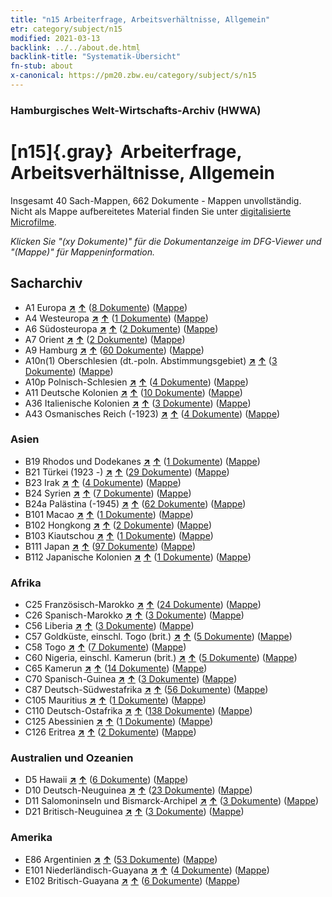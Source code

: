 ```yaml
---
title: "n15 Arbeiterfrage, Arbeitsverhältnisse, Allgemein"
etr: category/subject/n15
modified: 2021-03-13
backlink: ../../about.de.html
backlink-title: "Systematik-Übersicht"
fn-stub: about
x-canonical: https://pm20.zbw.eu/category/subject/s/n15
---
```


### Hamburgisches Welt-Wirtschafts-Archiv (HWWA)
# [n15]{.gray}&#8201; Arbeiterfrage, Arbeitsverhältnisse, Allgemein&#160; 




Insgesamt 40 Sach-Mappen, 662 Dokumente - Mappen unvollständig.
Nicht als Mappe aufbereitetes Material finden Sie unter [digitalisierte Microfilme](/film/h1_sh.de.html).

_Klicken Sie "(xy Dokumente)" für die Dokumentanzeige im DFG-Viewer und "(Mappe)" für Mappeninformation._

## Sacharchiv



- A1 Europa [**&nearr;**](../../../geo/i/140892/about.de.html "Europa (alle Mappen)") [**&uarr;**](../../../geo/about.de.html#A1 "Ländersystematik") (<a href="https://pm20.zbw.eu/dfgview/sh/140892,145155" title="über: Europa : Arbeiterfrage, Arbeitsverhältnisse, Allgemein" target="_blank">8 Dokumente</a>) ([Mappe](../../../../folder/sh/1408xx/140892/1451xx/145155/about.de.html))
- A4 Westeuropa [**&nearr;**](../../../geo/i/140897/about.de.html "Westeuropa (alle Mappen)") [**&uarr;**](../../../geo/about.de.html#A4 "Ländersystematik") (<a href="https://pm20.zbw.eu/dfgview/sh/140897,145155" title="über: Westeuropa : Arbeiterfrage, Arbeitsverhältnisse, Allgemein" target="_blank">1 Dokumente</a>) ([Mappe](../../../../folder/sh/1408xx/140897/1451xx/145155/about.de.html))
- A6 Südosteuropa [**&nearr;**](../../../geo/i/140900/about.de.html "Südosteuropa (alle Mappen)") [**&uarr;**](../../../geo/about.de.html#A6 "Ländersystematik") (<a href="https://pm20.zbw.eu/dfgview/sh/140900,145155" title="über: Südosteuropa : Arbeiterfrage, Arbeitsverhältnisse, Allgemein" target="_blank">2 Dokumente</a>) ([Mappe](../../../../folder/sh/1409xx/140900/1451xx/145155/about.de.html))
- A7 Orient [**&nearr;**](../../../geo/i/140902/about.de.html "Orient (alle Mappen)") [**&uarr;**](../../../geo/about.de.html#A7 "Ländersystematik") (<a href="https://pm20.zbw.eu/dfgview/sh/140902,145155" title="über: Orient : Arbeiterfrage, Arbeitsverhältnisse, Allgemein" target="_blank">2 Dokumente</a>) ([Mappe](../../../../folder/sh/1409xx/140902/1451xx/145155/about.de.html))
- A9 Hamburg [**&nearr;**](../../../geo/i/140905/about.de.html "Hamburg (alle Mappen)") [**&uarr;**](../../../geo/about.de.html#A9 "Ländersystematik") (<a href="https://pm20.zbw.eu/dfgview/sh/140905,145155" title="über: Hamburg : Arbeiterfrage, Arbeitsverhältnisse, Allgemein" target="_blank">60 Dokumente</a>) ([Mappe](../../../../folder/sh/1409xx/140905/1451xx/145155/about.de.html))
- A10n(1) Oberschlesien (dt.-poln. Abstimmungsgebiet) [**&nearr;**](../../../geo/i/140948/about.de.html "Oberschlesien (dt.-poln. Abstimmungsgebiet) (alle Mappen)") [**&uarr;**](../../../geo/about.de.html#A10n(1) "Ländersystematik") (<a href="https://pm20.zbw.eu/dfgview/sh/140948,145155" title="über: Oberschlesien (dt.-poln. Abstimmungsgebiet) : Arbeiterfrage, Arbeitsverhältnisse, Allgemein" target="_blank">3 Dokumente</a>) ([Mappe](../../../../folder/sh/1409xx/140948/1451xx/145155/about.de.html))
- A10p Polnisch-Schlesien [**&nearr;**](../../../geo/i/140951/about.de.html "Polnisch-Schlesien (alle Mappen)") [**&uarr;**](../../../geo/about.de.html#A10p "Ländersystematik") (<a href="https://pm20.zbw.eu/dfgview/sh/140951,145155" title="über: Polnisch-Schlesien : Arbeiterfrage, Arbeitsverhältnisse, Allgemein" target="_blank">4 Dokumente</a>) ([Mappe](../../../../folder/sh/1409xx/140951/1451xx/145155/about.de.html))
- A11 Deutsche Kolonien [**&nearr;**](../../../geo/i/140960/about.de.html "Deutsche Kolonien (alle Mappen)") [**&uarr;**](../../../geo/about.de.html#A11 "Ländersystematik") (<a href="https://pm20.zbw.eu/dfgview/sh/140960,145155" title="über: Deutsche Kolonien : Arbeiterfrage, Arbeitsverhältnisse, Allgemein" target="_blank">10 Dokumente</a>) ([Mappe](../../../../folder/sh/1409xx/140960/1451xx/145155/about.de.html))
- A36 Italienische Kolonien [**&nearr;**](../../../geo/i/141012/about.de.html "Italienische Kolonien (alle Mappen)") [**&uarr;**](../../../geo/about.de.html#A36 "Ländersystematik") (<a href="https://pm20.zbw.eu/dfgview/sh/141012,145155" title="über: Italienische Kolonien : Arbeiterfrage, Arbeitsverhältnisse, Allgemein" target="_blank">3 Dokumente</a>) ([Mappe](../../../../folder/sh/1410xx/141012/1451xx/145155/about.de.html))
- A43 Osmanisches Reich (-1923) [**&nearr;**](../../../geo/i/141034/about.de.html "Osmanisches Reich (-1923) (alle Mappen)") [**&uarr;**](../../../geo/about.de.html#A43 "Ländersystematik") (<a href="https://pm20.zbw.eu/dfgview/sh/141034,145155" title="über: Osmanisches Reich (-1923) : Arbeiterfrage, Arbeitsverhältnisse, Allgemein" target="_blank">4 Dokumente</a>) ([Mappe](../../../../folder/sh/1410xx/141034/1451xx/145155/about.de.html))

### Asien

- B19 Rhodos und Dodekanes [**&nearr;**](../../../geo/i/141106/about.de.html "Rhodos und Dodekanes (alle Mappen)") [**&uarr;**](../../../geo/about.de.html#B19 "Ländersystematik") (<a href="https://pm20.zbw.eu/dfgview/sh/141106,145155" title="über: Rhodos und Dodekanes : Arbeiterfrage, Arbeitsverhältnisse, Allgemein" target="_blank">1 Dokumente</a>) ([Mappe](../../../../folder/sh/1411xx/141106/1451xx/145155/about.de.html))
- B21 Türkei (1923 -) [**&nearr;**](../../../geo/i/141111/about.de.html "Türkei (1923 -) (alle Mappen)") [**&uarr;**](../../../geo/about.de.html#B21 "Ländersystematik") (<a href="https://pm20.zbw.eu/dfgview/sh/141111,145155" title="über: Türkei (1923 -) : Arbeiterfrage, Arbeitsverhältnisse, Allgemein" target="_blank">29 Dokumente</a>) ([Mappe](../../../../folder/sh/1411xx/141111/1451xx/145155/about.de.html))
- B23 Irak [**&nearr;**](../../../geo/i/141113/about.de.html "Irak (alle Mappen)") [**&uarr;**](../../../geo/about.de.html#B23 "Ländersystematik") (<a href="https://pm20.zbw.eu/dfgview/sh/141113,145155" title="über: Irak : Arbeiterfrage, Arbeitsverhältnisse, Allgemein" target="_blank">4 Dokumente</a>) ([Mappe](../../../../folder/sh/1411xx/141113/1451xx/145155/about.de.html))
- B24 Syrien [**&nearr;**](../../../geo/i/141114/about.de.html "Syrien (alle Mappen)") [**&uarr;**](../../../geo/about.de.html#B24 "Ländersystematik") (<a href="https://pm20.zbw.eu/dfgview/sh/141114,145155" title="über: Syrien : Arbeiterfrage, Arbeitsverhältnisse, Allgemein" target="_blank">7 Dokumente</a>) ([Mappe](../../../../folder/sh/1411xx/141114/1451xx/145155/about.de.html))
- B24a Palästina (-1945) [**&nearr;**](../../../geo/i/141115/about.de.html "Palästina (-1945) (alle Mappen)") [**&uarr;**](../../../geo/about.de.html#B24a "Ländersystematik") (<a href="https://pm20.zbw.eu/dfgview/sh/141115,145155" title="über: Palästina (-1945) : Arbeiterfrage, Arbeitsverhältnisse, Allgemein" target="_blank">62 Dokumente</a>) ([Mappe](../../../../folder/sh/1411xx/141115/1451xx/145155/about.de.html))
- B101 Macao [**&nearr;**](../../../geo/i/141267/about.de.html "Macao (alle Mappen)") [**&uarr;**](../../../geo/about.de.html#B101 "Ländersystematik") (<a href="https://pm20.zbw.eu/dfgview/sh/141267,145155" title="über: Macao : Arbeiterfrage, Arbeitsverhältnisse, Allgemein" target="_blank">1 Dokumente</a>) ([Mappe](../../../../folder/sh/1412xx/141267/1451xx/145155/about.de.html))
- B102 Hongkong [**&nearr;**](../../../geo/i/141268/about.de.html "Hongkong (alle Mappen)") [**&uarr;**](../../../geo/about.de.html#B102 "Ländersystematik") (<a href="https://pm20.zbw.eu/dfgview/sh/141268,145155" title="über: Hongkong : Arbeiterfrage, Arbeitsverhältnisse, Allgemein" target="_blank">2 Dokumente</a>) ([Mappe](../../../../folder/sh/1412xx/141268/1451xx/145155/about.de.html))
- B103 Kiautschou [**&nearr;**](../../../geo/i/126163/about.de.html "Kiautschou (alle Mappen)") [**&uarr;**](../../../geo/about.de.html#B103 "Ländersystematik") (<a href="https://pm20.zbw.eu/dfgview/sh/126163,145155" title="über: Kiautschou : Arbeiterfrage, Arbeitsverhältnisse, Allgemein" target="_blank">1 Dokumente</a>) ([Mappe](../../../../folder/sh/1261xx/126163/1451xx/145155/about.de.html))
- B111 Japan [**&nearr;**](../../../geo/i/141272/about.de.html "Japan (alle Mappen)") [**&uarr;**](../../../geo/about.de.html#B111 "Ländersystematik") (<a href="https://pm20.zbw.eu/dfgview/sh/141272,145155" title="über: Japan : Arbeiterfrage, Arbeitsverhältnisse, Allgemein" target="_blank">97 Dokumente</a>) ([Mappe](../../../../folder/sh/1412xx/141272/1451xx/145155/about.de.html))
- B112 Japanische Kolonien [**&nearr;**](../../../geo/i/141273/about.de.html "Japanische Kolonien (alle Mappen)") [**&uarr;**](../../../geo/about.de.html#B112 "Ländersystematik") (<a href="https://pm20.zbw.eu/dfgview/sh/141273,145155" title="über: Japanische Kolonien : Arbeiterfrage, Arbeitsverhältnisse, Allgemein" target="_blank">1 Dokumente</a>) ([Mappe](../../../../folder/sh/1412xx/141273/1451xx/145155/about.de.html))

### Afrika

- C25 Französisch-Marokko [**&nearr;**](../../../geo/i/141358/about.de.html "Französisch-Marokko (alle Mappen)") [**&uarr;**](../../../geo/about.de.html#C25 "Ländersystematik") (<a href="https://pm20.zbw.eu/dfgview/sh/141358,145155" title="über: Französisch-Marokko : Arbeiterfrage, Arbeitsverhältnisse, Allgemein" target="_blank">24 Dokumente</a>) ([Mappe](../../../../folder/sh/1413xx/141358/1451xx/145155/about.de.html))
- C26 Spanisch-Marokko [**&nearr;**](../../../geo/i/141359/about.de.html "Spanisch-Marokko (alle Mappen)") [**&uarr;**](../../../geo/about.de.html#C26 "Ländersystematik") (<a href="https://pm20.zbw.eu/dfgview/sh/141359,145155" title="über: Spanisch-Marokko : Arbeiterfrage, Arbeitsverhältnisse, Allgemein" target="_blank">3 Dokumente</a>) ([Mappe](../../../../folder/sh/1413xx/141359/1451xx/145155/about.de.html))
- C56 Liberia [**&nearr;**](../../../geo/i/141405/about.de.html "Liberia (alle Mappen)") [**&uarr;**](../../../geo/about.de.html#C56 "Ländersystematik") (<a href="https://pm20.zbw.eu/dfgview/sh/141405,145155" title="über: Liberia : Arbeiterfrage, Arbeitsverhältnisse, Allgemein" target="_blank">3 Dokumente</a>) ([Mappe](../../../../folder/sh/1414xx/141405/1451xx/145155/about.de.html))
- C57 Goldküste, einschl. Togo (brit.) [**&nearr;**](../../../geo/i/141406/about.de.html "Goldküste, einschl. Togo (brit.) (alle Mappen)") [**&uarr;**](../../../geo/about.de.html#C57 "Ländersystematik") (<a href="https://pm20.zbw.eu/dfgview/sh/141406,145155" title="über: Goldküste, einschl. Togo (brit.) : Arbeiterfrage, Arbeitsverhältnisse, Allgemein" target="_blank">5 Dokumente</a>) ([Mappe](../../../../folder/sh/1414xx/141406/1451xx/145155/about.de.html))
- C58 Togo [**&nearr;**](../../../geo/i/141408/about.de.html "Togo (alle Mappen)") [**&uarr;**](../../../geo/about.de.html#C58 "Ländersystematik") (<a href="https://pm20.zbw.eu/dfgview/sh/141408,145155" title="über: Togo : Arbeiterfrage, Arbeitsverhältnisse, Allgemein" target="_blank">7 Dokumente</a>) ([Mappe](../../../../folder/sh/1414xx/141408/1451xx/145155/about.de.html))
- C60 Nigeria, einschl. Kamerun (brit.) [**&nearr;**](../../../geo/i/141409/about.de.html "Nigeria, einschl. Kamerun (brit.) (alle Mappen)") [**&uarr;**](../../../geo/about.de.html#C60 "Ländersystematik") (<a href="https://pm20.zbw.eu/dfgview/sh/141409,145155" title="über: Nigeria, einschl. Kamerun (brit.) : Arbeiterfrage, Arbeitsverhältnisse, Allgemein" target="_blank">5 Dokumente</a>) ([Mappe](../../../../folder/sh/1414xx/141409/1451xx/145155/about.de.html))
- C65 Kamerun [**&nearr;**](../../../geo/i/141410/about.de.html "Kamerun (alle Mappen)") [**&uarr;**](../../../geo/about.de.html#C65 "Ländersystematik") (<a href="https://pm20.zbw.eu/dfgview/sh/141410,145155" title="über: Kamerun : Arbeiterfrage, Arbeitsverhältnisse, Allgemein" target="_blank">14 Dokumente</a>) ([Mappe](../../../../folder/sh/1414xx/141410/1451xx/145155/about.de.html))
- C70 Spanisch-Guinea [**&nearr;**](../../../geo/i/141412/about.de.html "Spanisch-Guinea (alle Mappen)") [**&uarr;**](../../../geo/about.de.html#C70 "Ländersystematik") (<a href="https://pm20.zbw.eu/dfgview/sh/141412,145155" title="über: Spanisch-Guinea : Arbeiterfrage, Arbeitsverhältnisse, Allgemein" target="_blank">3 Dokumente</a>) ([Mappe](../../../../folder/sh/1414xx/141412/1451xx/145155/about.de.html))
- C87 Deutsch-Südwestafrika [**&nearr;**](../../../geo/i/141450/about.de.html "Deutsch-Südwestafrika (alle Mappen)") [**&uarr;**](../../../geo/about.de.html#C87 "Ländersystematik") (<a href="https://pm20.zbw.eu/dfgview/sh/141450,145155" title="über: Deutsch-Südwestafrika : Arbeiterfrage, Arbeitsverhältnisse, Allgemein" target="_blank">56 Dokumente</a>) ([Mappe](../../../../folder/sh/1414xx/141450/1451xx/145155/about.de.html))
- C105 Mauritius [**&nearr;**](../../../geo/i/141469/about.de.html "Mauritius (alle Mappen)") [**&uarr;**](../../../geo/about.de.html#C105 "Ländersystematik") (<a href="https://pm20.zbw.eu/dfgview/sh/141469,145155" title="über: Mauritius : Arbeiterfrage, Arbeitsverhältnisse, Allgemein" target="_blank">1 Dokumente</a>) ([Mappe](../../../../folder/sh/1414xx/141469/1451xx/145155/about.de.html))
- C110 Deutsch-Ostafrika [**&nearr;**](../../../geo/i/141471/about.de.html "Deutsch-Ostafrika (alle Mappen)") [**&uarr;**](../../../geo/about.de.html#C110 "Ländersystematik") (<a href="https://pm20.zbw.eu/dfgview/sh/141471,145155" title="über: Deutsch-Ostafrika : Arbeiterfrage, Arbeitsverhältnisse, Allgemein" target="_blank">138 Dokumente</a>) ([Mappe](../../../../folder/sh/1414xx/141471/1451xx/145155/about.de.html))
- C125 Abessinien [**&nearr;**](../../../geo/i/141482/about.de.html "Abessinien (alle Mappen)") [**&uarr;**](../../../geo/about.de.html#C125 "Ländersystematik") (<a href="https://pm20.zbw.eu/dfgview/sh/141482,145155" title="über: Abessinien : Arbeiterfrage, Arbeitsverhältnisse, Allgemein" target="_blank">1 Dokumente</a>) ([Mappe](../../../../folder/sh/1414xx/141482/1451xx/145155/about.de.html))
- C126 Eritrea [**&nearr;**](../../../geo/i/141483/about.de.html "Eritrea (alle Mappen)") [**&uarr;**](../../../geo/about.de.html#C126 "Ländersystematik") (<a href="https://pm20.zbw.eu/dfgview/sh/141483,145155" title="über: Eritrea : Arbeiterfrage, Arbeitsverhältnisse, Allgemein" target="_blank">2 Dokumente</a>) ([Mappe](../../../../folder/sh/1414xx/141483/1451xx/145155/about.de.html))

### Australien und Ozeanien

- D5 Hawaii [**&nearr;**](../../../geo/i/141595/about.de.html "Hawaii (alle Mappen)") [**&uarr;**](../../../geo/about.de.html#D5 "Ländersystematik") (<a href="https://pm20.zbw.eu/dfgview/sh/141595,145155" title="über: Hawaii : Arbeiterfrage, Arbeitsverhältnisse, Allgemein" target="_blank">6 Dokumente</a>) ([Mappe](../../../../folder/sh/1415xx/141595/1451xx/145155/about.de.html))
- D10 Deutsch-Neuguinea [**&nearr;**](../../../geo/i/141601/about.de.html "Deutsch-Neuguinea (alle Mappen)") [**&uarr;**](../../../geo/about.de.html#D10 "Ländersystematik") (<a href="https://pm20.zbw.eu/dfgview/sh/141601,145155" title="über: Deutsch-Neuguinea : Arbeiterfrage, Arbeitsverhältnisse, Allgemein" target="_blank">23 Dokumente</a>) ([Mappe](../../../../folder/sh/1416xx/141601/1451xx/145155/about.de.html))
- D11 Salomoninseln und Bismarck-Archipel [**&nearr;**](../../../geo/i/141610/about.de.html "Salomoninseln und Bismarck-Archipel (alle Mappen)") [**&uarr;**](../../../geo/about.de.html#D11 "Ländersystematik") (<a href="https://pm20.zbw.eu/dfgview/sh/141610,145155" title="über: Salomoninseln und Bismarck-Archipel : Arbeiterfrage, Arbeitsverhältnisse, Allgemein" target="_blank">3 Dokumente</a>) ([Mappe](../../../../folder/sh/1416xx/141610/1451xx/145155/about.de.html))
- D21 Britisch-Neuguinea [**&nearr;**](../../../geo/i/141620/about.de.html "Britisch-Neuguinea (alle Mappen)") [**&uarr;**](../../../geo/about.de.html#D21 "Ländersystematik") (<a href="https://pm20.zbw.eu/dfgview/sh/141620,145155" title="über: Britisch-Neuguinea : Arbeiterfrage, Arbeitsverhältnisse, Allgemein" target="_blank">3 Dokumente</a>) ([Mappe](../../../../folder/sh/1416xx/141620/1451xx/145155/about.de.html))

### Amerika

- E86 Argentinien [**&nearr;**](../../../geo/i/141692/about.de.html "Argentinien (alle Mappen)") [**&uarr;**](../../../geo/about.de.html#E86 "Ländersystematik") (<a href="https://pm20.zbw.eu/dfgview/sh/141692,145155" title="über: Argentinien : Arbeiterfrage, Arbeitsverhältnisse, Allgemein" target="_blank">53 Dokumente</a>) ([Mappe](../../../../folder/sh/1416xx/141692/1451xx/145155/about.de.html))
- E101 Niederländisch-Guayana [**&nearr;**](../../../geo/i/141699/about.de.html "Niederländisch-Guayana (alle Mappen)") [**&uarr;**](../../../geo/about.de.html#E101 "Ländersystematik") (<a href="https://pm20.zbw.eu/dfgview/sh/141699,145155" title="über: Niederländisch-Guayana : Arbeiterfrage, Arbeitsverhältnisse, Allgemein" target="_blank">4 Dokumente</a>) ([Mappe](../../../../folder/sh/1416xx/141699/1451xx/145155/about.de.html))
- E102 Britisch-Guayana [**&nearr;**](../../../geo/i/141700/about.de.html "Britisch-Guayana (alle Mappen)") [**&uarr;**](../../../geo/about.de.html#E102 "Ländersystematik") (<a href="https://pm20.zbw.eu/dfgview/sh/141700,145155" title="über: Britisch-Guayana : Arbeiterfrage, Arbeitsverhältnisse, Allgemein" target="_blank">6 Dokumente</a>) ([Mappe](../../../../folder/sh/1417xx/141700/1451xx/145155/about.de.html))


